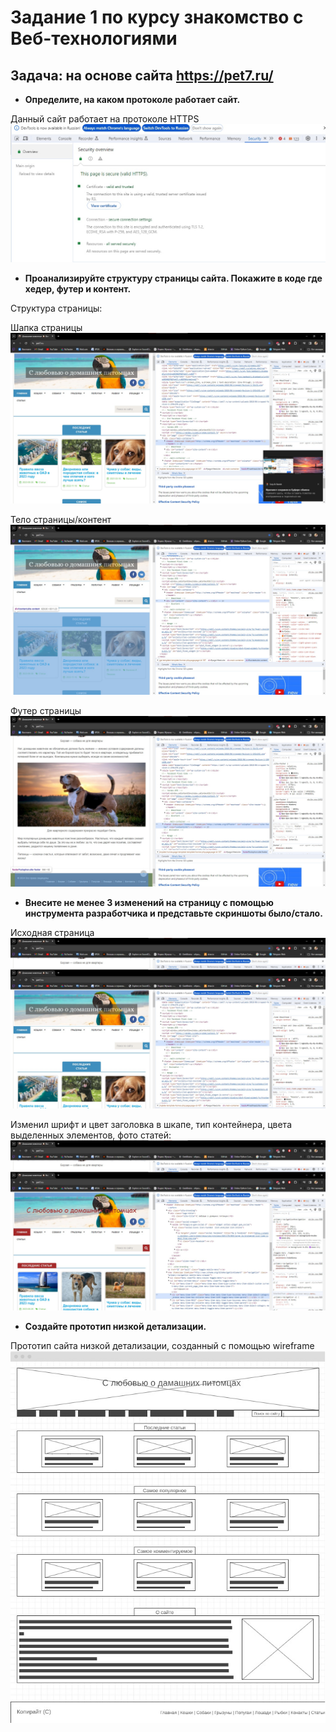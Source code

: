 # Задание 1 по курсу знакомство с Веб-технологиями
## Задача: на основе сайта https://pet7.ru/
* **Определите, на каком протоколе работает сайт.**

Данный сайт работает на протоколе HTTPS
![Протокол сайта](protocol.jpg)
* **Проанализируйте структуру страницы сайта. Покажите в коде где хедер, футер и контент.**

Структура страницы:

Шапка страницы
![Header](Header.jpg)

Тело страницы/контент
![Body](Body.jpg)

Футер страницы
![Footer](Footer.jpg)

* **Внесите не менее 3 изменений на страницу с помощью инструмента разработчика и представьте скриншоты было/стало.**

Исходная страница
![Before](Before.jpg)

Изменил шрифт и цвет заголовка в шкапе, тип контейнера, цвета выделенных элементов, фото статей:
![After](After.jpg)

* **Создайте прототип низкой детализации.**

Прототип сайта низкой детализации, созданный с помощью wireframe
![Prototype](Prototype.jpg)